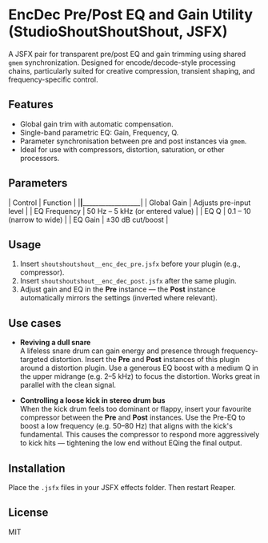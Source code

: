 # EncDec Pre/Post EQ and Gain Utility (StudioShoutShoutShout, JSFX)

A JSFX pair for transparent pre/post EQ and gain trimming using shared `gmem` synchronization. Designed for encode/decode-style processing chains, particularly suited for creative compression, transient shaping, and frequency-specific control.

## Features

- Global gain trim with automatic compensation.
- Single-band parametric EQ: Gain, Frequency, Q.
- Parameter synchronisation between pre and post instances via `gmem`.
- Ideal for use with compressors, distortion, saturation, or other processors.

## Parameters

| Control        | Function                         |
|________________|__________________________________|
| Global Gain    | Adjusts pre-input level          |
| EQ Frequency   | 50 Hz – 5 kHz (or entered value) |
| EQ Q           | 0.1 – 10 (narrow to wide)        |
| EQ Gain        | ±30 dB cut/boost                 |

## Usage

1. Insert `shoutshoutshout__enc_dec_pre.jsfx` before your plugin (e.g., compressor).
2. Insert `shoutshoutshout__enc_dec_post.jsfx` after the same plugin.
3. Adjust gain and EQ in the **Pre** instance — the **Post** instance automatically mirrors the settings (inverted where relevant).

## Use cases

- **Reviving a dull snare**  
  A lifeless snare drum can gain energy and presence through frequency-targeted distortion. Insert the **Pre** and **Post** instances of this plugin around a distortion plugin. Use a generous EQ boost with a medium Q in the upper midrange (e.g. 2–5 kHz) to focus the distortion. Works great in parallel with the clean signal.

- **Controlling a loose kick in stereo drum bus**  
  When the kick drum feels too dominant or flappy, insert your favourite compressor between the **Pre** and **Post** instances. Use the Pre-EQ to boost a low frequency (e.g. 50–80 Hz) that aligns with the kick's fundamental. This causes the compressor to respond more aggressively to kick hits — tightening the low end without EQing the final output.

## Installation

Place the `.jsfx` files in your JSFX effects folder. Then restart Reaper.

## License

MIT
